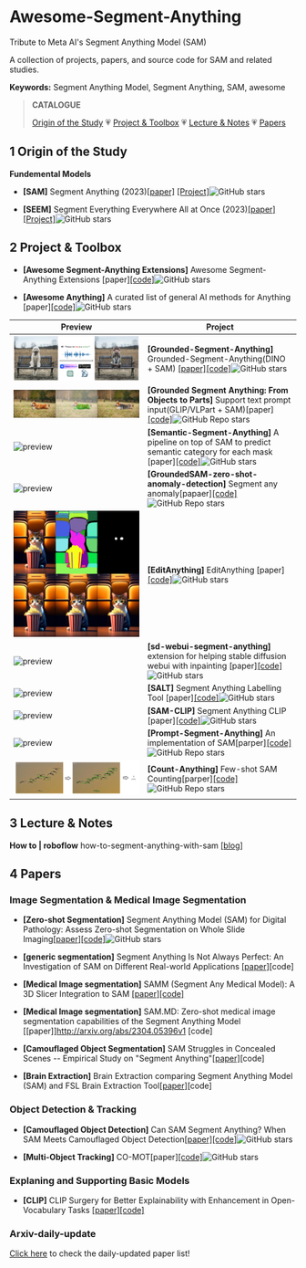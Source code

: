 # Awesome-Segment-Anything

Tribute to Meta AI's Segment Anything Model (SAM)

A collection of projects, papers, and source code for SAM and related studies.

**Keywords:** Segment Anything Model, Segment Anything, SAM, awesome

> **CATALOGUE**
>
>[Origin of the Study](#quick-start) :heartpulse: [Project & Toolbox](#tool) :heartpulse: [Lecture & Notes](#workshop) :heartpulse: [Papers](#papers-by-categories)

## 1 Origin of the Study <span id='quick-start'></span>

**Fundemental Models**

+ **[SAM]** Segment Anything (2023)[[paper]](https://scontent-lax3-2.xx.fbcdn.net/v/t39.2365-6/10000000_900554171201033_1602411987825904100_n.pdf?_nc_cat=100&ccb=1-7&_nc_sid=3c67a6&_nc_ohc=5R36a2pHTEoAX-N4s7w&_nc_ht=scontent-lax3-2.xx&oh=00_AfAt7-wce1N9DevVZ4-cgxo_lgAI60jIoPc9EDR2P1VORg&oe=643CE9E7) [[Project]](https://github.com/facebookresearch/segment-anything)![GitHub stars](https://img.shields.io/github/stars/facebookresearch/segment-anything.svg?logo=github&label=Stars)

+ **[SEEM]** Segment Everything Everywhere All at Once (2023)[[paper]](https://arxiv.org/pdf/2304.06718.pdf)[[Project]](https://github.com/UX-Decoder/Segment-Everything-Everywhere-All-At-Once)![GitHub stars](https://img.shields.io/github/stars/UX-Decoder/Segment-Everything-Everywhere-All-At-Once.svg?logo=github&label=Stars)

## 2 Project & Toolbox<span id='tool'>
  

+ **[Awesome Segment-Anything Extensions]** Awesome Segment-Anything Extensions [paper][[code]](https://github.com/JerryX1110/awesome-segment-anything-extensions)![GitHub stars](https://img.shields.io/github/stars/JerryX1110/awesome-segment-anything-extensions.svg?logo=github&label=Stars)

+ **[Awesome Anything]** A curated list of general AI methods for Anything [paper][[code]](https://github.com/VainF/Awesome-Anything)![GitHub stars](https://img.shields.io/github/stars/VainF/Awesome-Anything.svg?logo=github&label=Stars)

|Preview|Project|
|------|------|
|![preview](https://github.com/IDEA-Research/Grounded-Segment-Anything/raw/main/assets/acoustics/gsam_whisper_inpainting_demo.png)|**[Grounded-Segment-Anything]** Grounded-Segment-Anything(DINO + SAM) [[paper]](https://arxiv.org/abs/2303.05499)[[code]](https://github.com/IDEA-Research/Grounded-Segment-Anything)![GitHub stars](https://img.shields.io/github/stars/IDEA-Research/Grounded-Segment-Anything.svg?logo=github&label=Stars)|
|![preview](https://github.com/Cheems-Seminar/grounded-segment-any-parts/raw/main/assets/dog2zebra.jpg)|**[Grounded Segment Anything: From Objects to Parts]** Support text prompt input(GLIP/VLPart + SAM)[paper][[code]](https://github.com/Cheems-Seminar/grounded-segment-any-parts)![GitHub Repo stars](https://img.shields.io/github/stars/Cheems-Seminar/grounded-segment-any-parts?logo=github&style=flat-square)|
|![preview](https://github.com/fudan-zvg/Semantic-Segment-Anything/raw/main/figures/SSA_motivation.png)|**[Semantic-Segment-Anything]** A pipeline on top of SAM to predict semantic category for each mask [paper][[code]](https://github.com/fudan-zvg/Semantic-Segment-Anything)![GitHub stars](https://img.shields.io/github/stars/fudan-zvg/Semantic-Segment-Anything.svg?logo=github&label=Stars)|
|![preview](https://github.com/caoyunkang/GroundedSAM-zero-shot-anomaly-detection/raw/master/assets/demo_results.png)|**[GroundedSAM-zero-shot-anomaly-detection]** Segment any anomaly[papaer][[code]](https://github.com/caoyunkang/GroundedSAM-zero-shot-anomaly-detection)![GitHub Repo stars](https://img.shields.io/github/stars/caoyunkang/GroundedSAM-zero-shot-anomaly-detection?logo=github&style=flat-square)|
|![preview](https://github.com/sail-sg/EditAnything/raw/main/images/sample_cat_eye.jpg)|**[EditAnything]** EditAnything [paper][[code]](https://github.com/sail-sg/EditAnything)![GitHub stars](https://img.shields.io/github/stars/sail-sg/EditAnything.svg?logo=github&label=Stars)|
|![preview](https://user-images.githubusercontent.com/14961526/230437084-79ef6e02-a254-421e-bd4c-32e87415c623.png)|**[sd-webui-segment-anything]** extension for helping stable diffusion webui with inpainting [paper][[code]](https://github.com/continue-revolution/sd-webui-segment-anything)![GitHub stars](https://img.shields.io/github/stars/continue-revolution/sd-webui-segment-anything.svg?logo=github&label=Stars)|
|![preview](https://github.com/anuragxel/salt/raw/main/assets/how-it-works.gif)|**[SALT]** Segment Anything Labelling Tool [paper][[code]](https://github.com/anuragxel/salt)![GitHub stars](https://img.shields.io/github/stars/anuragxel/salt.svg?logo=github&label=Stars)|
|![preview](https://github.com/PengtaoJiang/SAM-CLIP/raw/main/imgs/pipeline.png)|**[SAM-CLIP]** Segment Anything CLIP [paper][[code]](https://github.com/PengtaoJiang/Segment-Anything-CLIP)![GitHub stars](https://img.shields.io/github/stars/PengtaoJiang/Segment-Anything-CLIP.svg?logo=github&label=Stars)|
|![preview](https://github.com/RockeyCoss/Prompt-Segment-Anything/raw/master/assets/example1.jpg)|**[Prompt-Segment-Anything]** An implementation of SAM[parper][[code]](https://github.com/RockeyCoss/Prompt-Segment-Anything)![GitHub Repo stars](https://img.shields.io/github/stars/RockeyCoss/Prompt-Segment-Anything?logo=github&style=flat-square)|
|![preview](https://github.com/Vision-Intelligence-and-Robots-Group/count-anything/raw/main/example.png)|**[Count-Anything]** Few-shot SAM Counting[parper][[code]](https://github.com/Vision-Intelligence-and-Robots-Group/count-anything)![GitHub Repo stars](https://img.shields.io/github/stars/Vision-Intelligence-and-Robots-Group/count-anything?logo=github&style=flat-square)|
## 3 Lecture & Notes<span id='workshop'>

**How to | roboflow** how-to-segment-anything-with-sam [[blog]](https://github.com/roboflow/notebooks/blob/main/notebooks/how-to-segment-anything-with-sam.ipynb)


## 4 Papers <span id='papers-by-categories'></span>
  
### Image Segmentation & Medical Image Segmentation

+ **[Zero-shot Segmentation]** Segment Anything Model (SAM) for Digital Pathology: Assess Zero-shot Segmentation on Whole Slide Imaging[[paper]](https://arxiv.org/abs/2304.04155)[[code]](https://github.com/BingfengYan/VISAM)![GitHub stars](https://img.shields.io/github/stars/BingfengYan/VISAM.svg?logo=github&label=Stars)

+ **[generic segmentation]** Segment Anything Is Not Always Perfect: An Investigation of SAM on Different Real-world Applications [[paper]](http://arxiv.org/abs/2304.05750v2)[code]
+ **[Medical Image segmentation]** SAMM (Segment Any Medical Model): A 3D Slicer Integration to SAM [[paper]](http://arxiv.org/abs/2304.05622v1)[[code]](https://github.com/bingogome/samm)

+ **[Medical Image segmentation]** SAM.MD: Zero-shot medical image segmentation capabilities of the Segment Anything Model [[paper]]http://arxiv.org/abs/2304.05396v1 [code]

+ **[Camouflaged Object Segmentation]** SAM Struggles in Concealed Scenes -- Empirical Study on "Segment Anything"[[paper]](https://arxiv.org/abs/2304.06022)[code]

+ **[Brain Extraction]** Brain Extraction comparing Segment Anything Model (SAM) and FSL Brain Extraction Tool[[paper]](https://arxiv.org/abs/2304.04738)[code]

### Object Detection & Tracking

+ **[Camouflaged Object Detection]** Can SAM Segment Anything? When SAM Meets Camouflaged Object Detection[[paper]](https://arxiv.org/abs/2304.04709)[[code]](https://github.com/luckybird1994/SAMCOD)![GitHub stars](https://img.shields.io/github/stars/luckybird1994/SAMCOD.svg?logo=github&label=Stars)

+ **[Multi-Object Tracking]** CO-MOT[paper][[code]](https://github.com/BingfengYan/VISAM)![GitHub stars](https://img.shields.io/github/stars/BingfengYan/VISAM.svg?logo=github&label=Stars)

### Explaning and Supporting Basic Models

+ **[CLIP]** CLIP Surgery for Better Explainability with Enhancement in Open-Vocabulary Tasks [[paper]](http://arxiv.org/abs/2304.05653v1)[[code]](https://github.com/xmed-lab/clip_surgery)

### Arxiv-daily-update
[Click here](https://github.com/Vision-Intelligence-and-Robots-Group/Awesome-Segment-Anything-Model/blob/main/arxiv-daily-docs/README.md) to check the daily-updated paper list!

